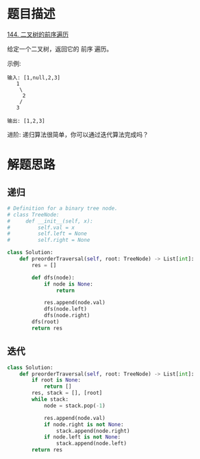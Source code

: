 # 题目描述

[144. 二叉树的前序遍历](https://leetcode-cn.com/problems/binary-tree-preorder-traversal/)

给定一个二叉树，返回它的 前序 遍历。

示例:
```
输入: [1,null,2,3]  
   1
    \
     2
    /
   3

输出: [1,2,3]
```

进阶: 递归算法很简单，你可以通过迭代算法完成吗？

# 解题思路

## 递归

```python
# Definition for a binary tree node.
# class TreeNode:
#     def __init__(self, x):
#         self.val = x
#         self.left = None
#         self.right = None

class Solution:
    def preorderTraversal(self, root: TreeNode) -> List[int]:
        res = []

        def dfs(node):
            if node is None:
                return

            res.append(node.val)
            dfs(node.left)
            dfs(node.right)
        dfs(root)
        return res
```

## 迭代

```python
class Solution:
    def preorderTraversal(self, root: TreeNode) -> List[int]:
        if root is None:
            return []
        res, stack = [], [root]
        while stack:
            node = stack.pop(-1)

            res.append(node.val)
            if node.right is not None:
                stack.append(node.right)
            if node.left is not None:
                stack.append(node.left)
        return res
```
